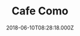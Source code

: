 ---
date: 2018-06-10T08:28:18.000Z
title: Cafe Como
latitude: 52.092888
longitude: 0.8363815
url: http://www.cafecomo.co.uk
category: checkin
---